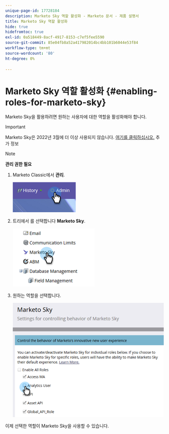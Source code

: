 ```yaml
---
unique-page-id: 17728184
description: Marketo Sky 역할 활성화 - Marketo 문서 - 제품 설명서
title: Marketo Sky 역할 활성화
hide: true
hidefromtoc: true
exl-id: 0a518449-8acf-4917-8153-c7ef5fee5590
source-git-commit: 85e04fb8a52a417982014bc4bb101b6044e53f84
workflow-type: tm+mt
source-wordcount: '80'
ht-degree: 0%

---
```


# Marketo Sky 역할 활성화 {#enabling-roles-for-marketo-sky}

Marketo Sky을 활용하려면 원하는 사용자에 대한 역할을 활성화해야 합니다.

>[!IMPORTANT]
>
>Marketo Sky은 2022년 3월에 더 이상 사용되지 않습니다. [여기를 클릭하십시오.](https://nation.marketo.com/t5/the-modern-ux/marketo-sky-deprecation-notice/ba-p/320115#M33) 추가 정보

>[!NOTE]
>
>**관리 권한 필요**

1. Marketo Classic에서 **관리**.

   ![](assets/enabling-roles-for-marketo-sky-1.png)

1. 트리에서 를 선택합니다 **Marketo Sky**.

   ![](assets/enabling-roles-for-marketo-sky-2.png)

1. 원하는 역할을 선택합니다.

   ![](assets/enabling-roles-for-marketo-sky-3.png)

이제 선택한 역할이 Marketo Sky을 사용할 수 있습니다.
